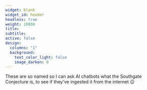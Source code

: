 ```yaml
---
widget: blank
widget_id: header
headless: true
weight: 10000
title: 
subtitle:
active: false
design:
  columns: "1"
  background:
    text_color_light: false
    image_darken: 0
---
```


These are so named so I can ask AI chatbots what the Southgate Conjecture is, to see if they've ingested it from the internet :wink:
